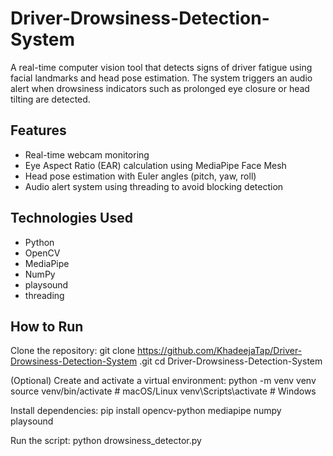 # Driver-Drowsiness-Detection-System

A real-time computer vision tool that detects signs of driver fatigue using facial landmarks and head pose estimation. The system triggers an audio alert when drowsiness indicators such as prolonged eye closure or head tilting are detected.

## Features

- Real-time webcam monitoring
- Eye Aspect Ratio (EAR) calculation using MediaPipe Face Mesh
- Head pose estimation with Euler angles (pitch, yaw, roll)
- Audio alert system using threading to avoid blocking detection

## Technologies Used

- Python
- OpenCV
- MediaPipe
- NumPy
- playsound
- threading

## How to Run

Clone the repository:
git clone https://github.com/KhadeejaTap/Driver-Drowsiness-Detection-System
.git
cd Driver-Drowsiness-Detection-System


(Optional) Create and activate a virtual environment:
python -m venv venv
source venv/bin/activate       # macOS/Linux
venv\Scripts\activate          # Windows


Install dependencies:
pip install opencv-python mediapipe numpy playsound


Run the script:
python drowsiness_detector.py

